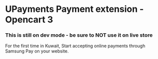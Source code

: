 # UPayments Payment extension - Opencart 3

### This is still on dev mode - be sure to NOT use it on live store

For the first time in Kuwait, Start accepting online payments through Samsung Pay on your website.